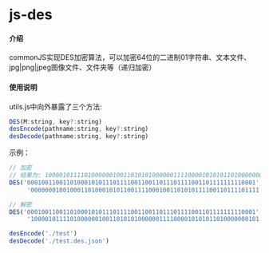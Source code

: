 # js-des

#### 介绍
commonJS实现DES加密算法，可以加密64位的二进制01字符串、文本文件、jpg|png|jpeg图像文件、文件夹等（递归加密）

#### 使用说明
utils.js中向外暴露了三个方法:
```js
DES(M:string, key?:string)
desEncode(pathname:string, key?:string)
desDecode(pathname:string, key?:string)
```

示例：

```javascript
// 加密
// 结果为: 1000010111101000000100110101010000001111000010101011010000000101
DES('0001001100110100010101110111100110011011101111001101111111110001',
     '0000000100100011010001010110011110001001101010111100110111101111', ENCODE)

// 解密
DES('0001001100110100010101110111100110011011101111001101111111110001', 
     '1000010111101000000100110101010000001111000010101011010000000101', DECODE)

desEncode('./test')
desDecode('./test.des.json')
```


